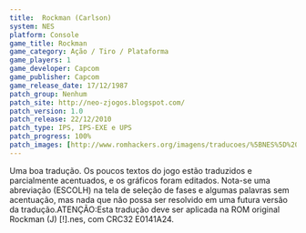 ```yaml
---
title:  Rockman (Carlson)
system: NES
platform: Console
game_title: Rockman
game_category: Ação / Tiro / Plataforma
game_players: 1
game_developer: Capcom
game_publisher: Capcom
game_release_date: 17/12/1987
patch_group: Nenhum
patch_site: http://neo-zjogos.blogspot.com/
patch_version: 1.0
patch_release: 22/12/2010
patch_type: IPS, IPS-EXE e UPS
patch_progress: 100%
patch_images: [http://www.romhackers.org/imagens/traducoes/%5BNES%5D%20Rockman%20-%20Carlson%20-%201.png,http://www.romhackers.org/imagens/traducoes/%5BNES%5D%20Rockman%20-%20Carlson%20-%202.png,http://www.romhackers.org/imagens/traducoes/%5BNES%5D%20Rockman%20-%20Carlson%20-%203.png]
---
```

Uma boa tradução. Os poucos textos do jogo estão traduzidos e parcialmente acentuados, e os gráficos foram editados. Nota-se uma abreviação (ESCOLH) na tela de seleção de fases e algumas palavras sem acentuação, mas nada que não possa ser resolvido em uma futura versão da tradução.ATENÇÃO:Esta tradução deve ser aplicada na ROM original Rockman (J) [!].nes, com CRC32 E0141A24.